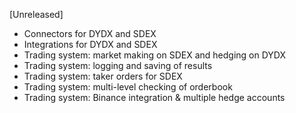 [Unreleased]
- Connectors for DYDX and SDEX
- Integrations for DYDX and SDEX
- Trading system: market making on SDEX and hedging on DYDX
- Trading system: logging and saving of results
- Trading system: taker orders for SDEX
- Trading system: multi-level checking of orderbook
- Trading system: Binance integration & multiple hedge accounts
